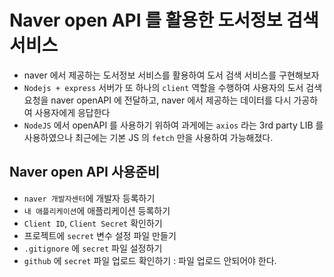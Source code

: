 # Naver open API 를 활용한 도서정보 검색서비스

- naver 에서 제공하는 도서정보 서비스를 활용하여 도서 검색 서비스를 구현해보자
- `Nodejs + express` 서버가 또 하나의 `client` 역할을 수행하여 사용자의 도서 검색 요청을 naver openAPI 에 전달하고, naver 에서 제공하는 데이터를 다시 가공하여 사용자에게 응답한다
- `NodeJS` 에서 openAPI 를 사용하기 위하여 과게에는 `axios` 라는 3rd party LIB 를 사용하였으나 최근에는 기본 JS 의 `fetch` 만을 사용하여 가능해졌다.

## Naver open API 사용준비

- `naver 개발자센터`에 개발자 등록하기
- `내 애플리케이션`에 애플리케이션 등록하기
- `Client ID`, `Client Secret` 확인하기
- 프로젝트에 `secret` 변수 설정 파일 만들기
- `.gitignore` 에 `secret` 파일 설정하기
- `github` 에 `secret` 파일 업로드 확인하기 : 파일 업로드 안되어야 한다.
